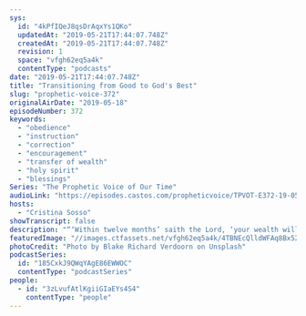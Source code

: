 ```yaml
---
sys:
  id: "4kPfIQeJ8qsDrAqxYs1QKo"
  updatedAt: "2019-05-21T17:44:07.748Z"
  createdAt: "2019-05-21T17:44:07.748Z"
  revision: 1
  space: "vfgh62eq5a4k"
  contentType: "podcasts"
date: "2019-05-21T17:44:07.748Z"
title: "Transitioning from Good to God's Best"
slug: "prophetic-voice-372"
originalAirDate: "2019-05-18"
episodeNumber: 372
keywords:
  - "obedience"
  - "instruction"
  - "correction"
  - "encouragement"
  - "transfer of wealth"
  - "holy spirit"
  - "blessings"
Series: "The Prophetic Voice of Our Time"
audioLink: "https://episodes.castos.com/propheticvoice/TPVOT-E372-19-05-18-19-Transitiong-from-Good-to-God-s-Best.mp3"
hosts:
  - "Cristina Sosso"
showTranscript: false
description: "“‘Within twelve months’ saith the Lord, ‘your wealth will at a minimum double up if you believe and follow My instruction I gave you’ saith the Lord, ‘and apply My ways of doing things.’ That twelfth month is here now. That is why I am holding this prophetic conference this coming Saturday, May 25, before I go to the Philippines and then after the Philippines it’s Kenya, Africa. We are transitioning from good to God’s best so don’t miss this important event. You can register at SOGMI.org and click ‘event’.”"
featuredImage: "//images.ctfassets.net/vfgh62eq5a4k/4TBNEcQlldWFAq8Bx526Yd/d919f9678b0789b93c2a0df3b556858e/blake-richard-verdoorn-20063-unsplash.jpg"
photoCredit: "Photo by Blake Richard Verdoorn on Unsplash"
podcastSeries:
  id: "185CxkJ9QWqYAgE86EWWOC"
  contentType: "podcastSeries"
people:
  - id: "3zLvufAtlKgiiGIaEYs4S4"
    contentType: "people"
---
```

